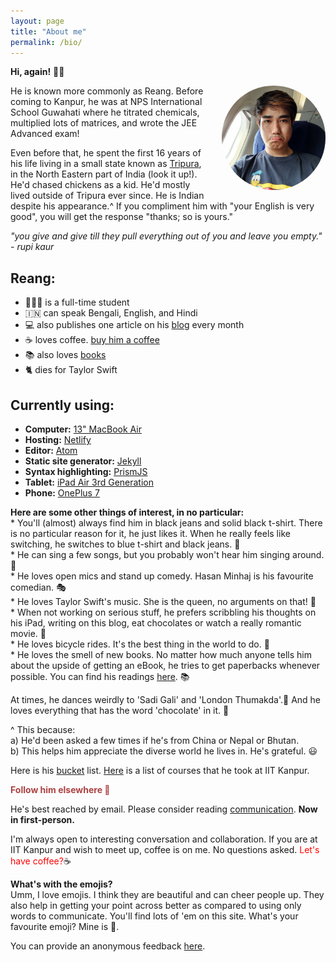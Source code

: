 ```yaml
---
layout: page
title: "About me"
permalink: /bio/
---
```

**Hi, again!** 🙆🏻‍
<br>
<p><a href="https://www.instagram.com/reangdeba_/" target="_blank"><img src="/assets/images/duckduck.jpg" style="float: right; max-width: 33%; margin: 0 0 1em 2em; border-radius: 50%"></a></p>

<p>He is known more commonly as Reang. Before coming to Kanpur, he was at NPS International School Guwahati where he titrated chemicals, multiplied lots of matrices, and wrote the JEE Advanced exam!</p>

Even before that, he spent the first 16 years of his life living in a small state known as [Tripura](https://en.wikipedia.org/wiki/Tripura), in the North Eastern part of India (look it up!). He'd chased chickens as a kid. He'd mostly lived outside of Tripura ever since. He is Indian despite his appearance.^ If you compliment him with "your English is very good", you will get the response "thanks; so is yours."

*"you give and give till they pull everything out of you and leave you empty."<br> - rupi kaur*

## Reang:
* 👨🏻‍🎓 is a full-time student
* 🇮🇳 can speak Bengali, English, and Hindi
* 💻 also publishes one article on his [blog](/blog) every month
* ☕ loves coffee. [buy him a coffee](https://buymeacoffee.com/reangdeba)
* 📚 also loves [books](/reads)
* 🐈 dies for Taylor Swift

## Currently using:
* **Computer:** [13" MacBook Air](https://amzn.to/3ctKtm3)
* **Hosting:** [Netlify](https://netlify.com)
* **Editor:** [Atom](https://atom.io)
* **Static site generator:** [Jekyll](https://jekyllrb.com/)
* **Syntax highlighting:** [PrismJS](https://prismjs.com/)
* **Tablet:** [iPad Air 3rd Generation](https://amzn.to/2LoXu4y)
* **Phone:** [OnePlus 7](https://amzn.to/2SYM3oi)



**Here are some other things of interest, in no particular:**
<br>
\* You'll (almost) always find him in black jeans and solid black t-shirt. There is no particular reason for it, he just likes it. When he really feels like switching, he switches to blue t-shirt and black jeans. 👘
<br>
\* He can sing a few songs, but you probably won't hear him singing around. 🎼
<br>
\* He loves open mics and stand up comedy. Hasan Minhaj is his favourite comedian. 🎭
<br>
\* He loves Taylor Swift's music. She is the queen, no arguments on that! 🎼
<br>
\* When not working on serious stuff, he prefers scribbling his thoughts on his iPad, writing on this blog, eat chocolates or watch a really romantic movie. 🍿
<br>
\* He loves bicycle rides. It's the best thing in the world to do. 🚴
<br>
\* He loves the smell of new books. No matter how much anyone tells him about the upside of getting an eBook, he tries to get paperbacks whenever possible. You can find his readings [here](/reads/). 📚

At times, he dances weirdly to 'Sadi Gali' and 'London Thumakda'.💃 And he loves everything that has the word 'chocolate' in it. 🍫

^ This because:
<br>
a) He'd been asked a few times if he's from China or Nepal or Bhutan.
<br>
b) This helps him appreciate the diverse world he lives in. He's grateful. 😃

Here is his [bucket](/bucket/) list. [Here](/courses/) is a list of courses that he took at IIT Kanpur.

<p style="color:#ac4142;"><b>Follow him elsewhere 🍿</b></p>
<div class="row">
    <div class="col-sm-4">
        <a href="https://github.com/reangdeba"><i class="fab fa-github"></i></a>
        <a href="https://youtube.com/channel/UCc0hAFLO1vlv208es8Yt2TQ"><i class="fab fa-youtube"></i></a>
        <a href="https://twitter.com/reangdeba"><i class="fab fa-twitter"></i></a>
        <a href="https://instagram.com/reangdeba_"><i class="fab fa-instagram"></i></a>
        <a href="https://linkedin.com/in/reangdeba"><i class="fab fa-linkedin"></i></a>
        <a href="https://dev.to/reangdeba">
  <i class="fab fa-dev" title="reangdeba's DEV Profile"></i>
</a>
    </div>
</div>

He's best reached by email. Please consider reading [communication](/communication/). **Now in first-person.**

I'm always open to interesting conversation and collaboration. If you are at IIT Kanpur and wish to meet up, coffee is on me. No questions asked. <span style="color: red">Let's have coffee?</span>☕

**What's with the emojis?**<br>
Umm, I love emojis. I think they are beautiful and can cheer people up. They also help in getting your point across better as compared to using only words to communicate. You'll find lots of 'em on this site. What's your favourite emoji? Mine is 🍫.

You can provide an anonymous feedback [here](https://forms.gle/k95pq3vrWCSjwEtJA).

